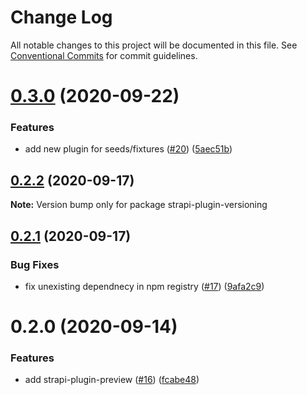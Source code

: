 # Change Log

All notable changes to this project will be documented in this file.
See [Conventional Commits](https://conventionalcommits.org) for commit guidelines.

# [0.3.0](https://github.com/VirtusLab/strapi-molecules/compare/strapi-plugin-versioning@0.2.2...strapi-plugin-versioning@0.3.0) (2020-09-22)


### Features

* add new plugin for seeds/fixtures ([#20](https://github.com/VirtusLab/strapi-molecules/issues/20)) ([5aec51b](https://github.com/VirtusLab/strapi-molecules/commit/5aec51b8d0a064488836692792ff7a375768c3f5))





## [0.2.2](https://github.com/VirtusLab/strapi-molecules/compare/strapi-plugin-versioning@0.2.1...strapi-plugin-versioning@0.2.2) (2020-09-17)

**Note:** Version bump only for package strapi-plugin-versioning





## [0.2.1](https://github.com/VirtusLab/strapi-molecules/compare/strapi-plugin-versioning@0.2.0...strapi-plugin-versioning@0.2.1) (2020-09-17)


### Bug Fixes

* fix unexisting dependnecy in npm registry ([#17](https://github.com/VirtusLab/strapi-molecules/issues/17)) ([9afa2c9](https://github.com/VirtusLab/strapi-molecules/commit/9afa2c97c52c9586e842ce54f2fda105b1fe274f))





# 0.2.0 (2020-09-14)


### Features

* add strapi-plugin-preview ([#16](https://github.com/VirtusLab/strapi-molecules/issues/16)) ([fcabe48](https://github.com/VirtusLab/strapi-molecules/commit/fcabe488004560ae8b7ac58087b33d7378445253))

